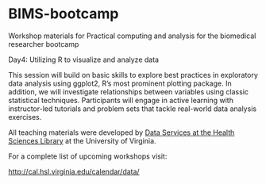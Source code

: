 # BIMS-bootcamp
Workshop materials for Practical computing and analysis for the biomedical researcher bootcamp 

Day4: Utilizing R to visualize and analyze data

This session will build on basic skills to explore best practices in exploratory data analysis using ggplot2, R’s most prominent plotting package. In addition, we will investigate relationships between variables using classic statistical techniques. Participants will engage in active learning with instructor-led tutorials and problem sets that tackle real-world data analysis exercises.

All teaching materials were developed by [Data Services at the Health Sciences Library](https://data.hsl.virginia.edu/) at the University of Virginia.

For a complete list of upcoming workshops visit:

http://cal.hsl.virginia.edu/calendar/data/